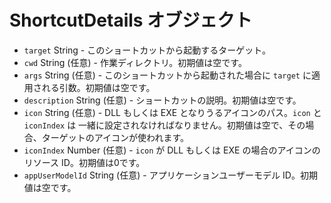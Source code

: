 # ShortcutDetails オブジェクト

* `target` String - このショートカットから起動するターゲット。
* `cwd` String (任意) - 作業ディレクトリ。初期値は空です。
* `args` String (任意) - このショートカットから起動された場合に `target` に適用される引数。初期値は空です。
* `description` String (任意) - ショートカットの説明。初期値は空です。
* `icon` String (任意) - DLL もしくは EXE となりうるアイコンのパス。`icon` と `iconIndex` は 一緒に設定されなければなりません。初期値は空で、その場合、ターゲットのアイコンが使われます。
* `iconIndex` Number (任意) - `icon` が DLL もしくは EXE の場合のアイコンのリソース ID。初期値は0です。
* `appUserModelId` String (任意) - アプリケーションユーザーモデル ID。初期値は空です。